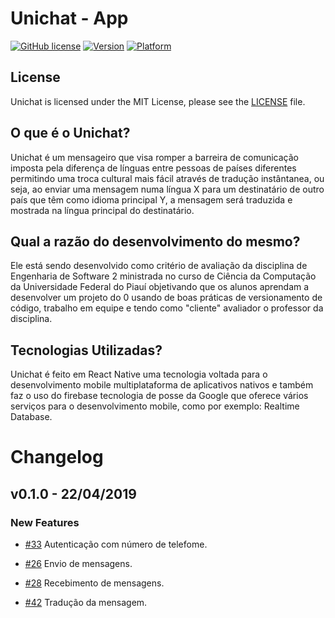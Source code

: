 # Unichat - App

[![GitHub license](https://img.shields.io/badge/license-MIT-blue.svg)]()
[![Version](https://img.shields.io/badge/Version-1.0-blue.svg)]()
[![Platform](https://img.shields.io/badge/React%20Native-App-green.svg)]()

## License
Unichat is licensed under the MIT License, please see the [LICENSE](LICENSE) file.


## O que é o Unichat?
Unichat é um mensageiro que visa romper a barreira de comunicação imposta pela diferença de línguas entre pessoas de países diferentes permitindo uma troca cultural mais fácil através de tradução instântanea, ou seja, ao enviar uma mensagem numa língua X para um destinatário de outro país que têm como idioma principal Y, a mensagem será traduzida e mostrada na língua principal do destinatário.
## Qual a razão do desenvolvimento do mesmo?
Ele está sendo desenvolvido como critério de avaliação da disciplina de Engenharia de Software 2 ministrada no curso de Ciência da Computação da Universidade Federal do Piauí objetivando que os alunos aprendam a desenvolver um projeto do 0 usando de boas práticas de versionamento de código, trabalho em equipe e tendo como "cliente" avaliador o professor da disciplina.
## Tecnologias Utilizadas?
Unichat é feito em React Native uma tecnologia voltada para o desenvolvimento mobile multiplataforma de aplicativos nativos e também faz o uso do firebase tecnologia de posse da Google que oferece vários serviços para o desenvolvimento mobile, como por exemplo: Realtime Database.



# Changelog
## v0.1.0 - 22/04/2019                                                                                                                                                                                                                                                  
### New Features
 * [#33](https://github.com/ES2-UFPI/Unichat/pull/33) Autenticação com número de telefome.
  
 * [#26](https://github.com/ES2-UFPI/Unichat/pull/26) Envio de mensagens.
  
 * [#28](https://github.com/ES2-UFPI/Unichat/pull/28) Recebimento de mensagens.
  
 * [#42](https://github.com/ES2-UFPI/Unichat/pull/42) Tradução da mensagem.

